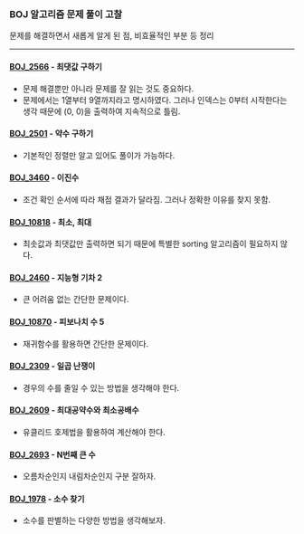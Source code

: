 ### BOJ 알고리즘 문제 풀이 고찰
문제를 해결하면서 새롭게 알게 된 점, 비효율적인 부분 등 정리

---

#### [BOJ_2566](https://www.acmicpc.net/problem/2566) - 최댓값 구하기
- 문제 해결뿐만 아니라 문제를 잘 읽는 것도 중요하다.
- 문제에서는 1열부터 9열까지라고 명시하였다. 그러나 인덱스는 0부터 시작한다는 생각 때문에 (0, 0)을 출력하여 지속적으로 틀림.

#### [BOJ_2501](https://www.acmicpc.net/problem/2501) - 약수 구하기
- 기본적인 정렬만 알고 있어도 풀이가 가능하다.

#### [BOJ_3460](https://www.acmicpc.net/problem/3460) - 이진수
- 조건 확인 순서에 따라 채점 결과가 달라짐. 그러나 정확한 이유를 찾지 못함.

#### [BOJ_10818](https://www.acmicpc.net/problem/10818) - 최소, 최대
- 최솟값과 최댓값만 출력하면 되기 때문에 특별한 sorting 알고리즘이 필요하지 않다.

#### [BOJ_2460](https://www.acmicpc.net/problem/2460) - 지능형 기차 2
- 큰 어려움 없는 간단한 문제이다.

#### [BOJ_10870](https://www.acmicpc.net/problem/10870) - 피보나치 수 5
- 재귀함수를 활용하면 간단한 문제이다.

#### [BOJ_2309](https://www.acmicpc.net/problem/2309) - 일곱 난쟁이
- 경우의 수를 줄일 수 있는 방법을 생각해야 한다.


#### [BOJ_2609](https://www.acmicpc.net/problem/2609) - 최대공약수와 최소공배수
- 유클리드 호제법을 활용하여 계산해야 한다.

#### [BOJ_2693](https://www.acmicpc.net/problem/2693) - N번째 큰 수
- 오름차순인지 내림차순인지 구분 잘하자.

#### [BOJ_1978](https://www.acmicpc.net/problem/1978) - 소수 찾기
- 소수를 판별하는 다양한 방법을 생각해보자.
